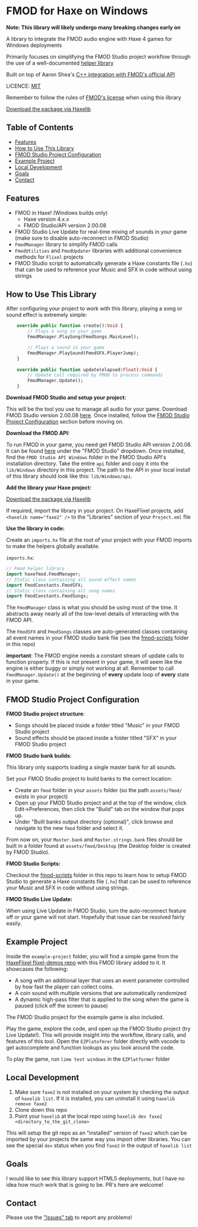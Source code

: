 # FMOD for Haxe on Windows

**Note: This library will likely undergo many breaking changes early on**

A library to integrate the FMOD audio engine with Haxe 4 games for Windows deployments

Primarily focuses on simplifying the FMOD Studio project workflow through the use of a well-documented [helper library](https://tanneris.me/haxe-fmod-helper-library)

Built on top of Aaron Shea's [C++ integration with FMOD's official API](https://tanneris.me/faxe)

LICENCE: [MIT](https://tanneris.me/mit-license)

Remember to follow the rules of [FMOD's license](https://tanneris.me/FMOD-License) when using this library

[Download the package via Haxelib](https://tanneris.me/haxelib)

## Table of Contents

 - [Features](#features)
 - [How to Use This Library](#how-to-use-this-library)
 - [FMOD Studio Project Configuration](#fmod-studio-project-configuration)
 - [Example Project](#example-project)
 - [Local Development](#local-development)
 - [Goals](#goals)
 - [Contact](#contact)


## Features 
- FMOD in Haxe! (Windows builds only)
  - Haxe version 4.x.x
  - FMOD Studio/API version 2.00.08
- FMOD Studio Live Update for real-time mixing of sounds in your game (make sure to disable auto-reconnect in FMOD Studio)
- `FmodManager` library to simplify FMOD calls
- `FmodUtilities` and `FmodUpdater` libraries with additional convenience methods for `Flixel` projects
- FMOD Studio script to automatically generate a Haxe constants file (`.hx`) that can be used to reference your Music and SFX in code without using strings

## How to Use This Library

After configuring your project to work with this library, playing a song or sound effect is extremely simple:

```haxe
    override public function create():Void {
        // Plays a song in your game
        FmodManager.PlaySong(FmodSongs.MainLevel);

        // Plays a sound in your game
        FmodManager.PlaySound(FmodSFX.PlayerJump);
    }
    
    override public function update(elapsed:Float):Void {
        // Update call required by FMOD to process commands
        FmodManager.Update();
    }
```

**Download FMOD Studio and setup your project:**

This will be the tool you use to manage all audio for your game. Download FMOD Studio version 2.00.08 [here](https://tanneris.me/fmod-downloads). Once installed, follow the [FMOD Studio Project Configuration](#fmod-studio-project-configuration) section before moving on.

**Download the FMOD API:**

To run FMOD in your game, you need get FMOD Studio API version 2.00.08. It can be found [here](https://tanneris.me/fmod-downloads) under the "FMOD Studio" dropdown. Once installed, find the `FMOD Studio API Windows` folder in the FMOD Studio API's installation directory. Take the entire `api` folder and copy it into the `lib/Windows` directory in this project. The path to the API in your local install of this library should look like this: `lib/Windows/api`.

**Add the library your Haxe project:**

[Download the package via Haxelib](https://tanneris.me/haxelib)

If required, import the library in your project. On HaxeFlixel projects, add `<haxelib name="faxe2" />` to the "Libraries" section of your `Project.xml` file

**Use the library in code:**

Create an `imports.hx` file at the root of your project with your FMOD imports to make the helpers globally available.

`imports.hx`:
```haxe
// Fmod helper library
import haxefmod.FmodManager;
// Static class containing all sound effect names
import FmodConstants.FmodSFX;
// Static class containing all song names
import FmodConstants.FmodSongs;
```

The `FmodManager` class is what you should be using most of the time. It abstracts away nearly all of the low-level details of interacting with the FMOD API.

The `FmodSFX` and `FmodSongs` classes are auto-generated classes containing all event names in your FMOD studio bank file (see the [fmod-scripts](https://tanneris.me/haxe-fmod-scripts) folder in this repo)

**important**: The FMOD engine needs a constant stream of update calls to function properly. If this is not present in your game, it will seem like the engine is either buggy or simply not working at all. Remember to call `FmodManager.Update()` at the beginning of **every** update loop of **every** state in your game.

## FMOD Studio Project Configuration

**FMOD Studio project structure**:

- Songs should be placed inside a folder titled "Music" in your FMOD Studio project
- Sound effects should be placed inside a folder titled "SFX" in your FMOD Studio project

**FMOD Studio bank builds**:

This library only supports loading a single master bank for all sounds.

Set your FMOD Studio project to build banks to the correct location:

- Create an `fmod` folder in your `assets` folder (so the path `assets/fmod/` exists in your project) 
- Open up your FMOD Studio project and at the top of the window, click Edit->Preferences, then click the "Build" tab on the window that pops up.
- Under "Built banks output directory (optional)", click browse and navigate to the new `fmod` folder and select it.

From now on, your `Master.bank` and `Master.strings.bank` files should be built in a folder found at `assets/fmod/Desktop` (the Desktop folder is created by FMOD Studio). 

**FMOD Studio Scripts:**

Checkout the [fmod-scripts](https://tanneris.me/haxe-fmod-scripts) folder in this repo to learn how to setup FMOD Studio to generate a Haxe constants file (`.hx`) that can be used to reference your Music and SFX in code without using strings.

**FMOD Studio Live Update:**

When using Live Update in FMOD Studio, turn the auto-reconnect feature off or your game will not start. Hopefully that issue can be resolved fairly easily.

## Example Project

Inside the `example-project` folder, you will find a simple game from the [HaxeFlixel flixel-demos repo](https://tanneris.me/haxe-flixel-demos) with this FMOD library added to it. It showcases the following:
- A song with an additional layer that uses an event parameter controlled by how fast the player can collect coins.
- A coin sound with multiple versions that are automatically randomized
- A dynamic high-pass filter that is applied to the song when the game is paused (click off the screen to pause)

The FMOD Studio project for the example game is also included.

Play the game, explore the code, and open up the FMOD Studio project (try Live Update!). This will provide insight into the workflow, library calls, and features of this tool. Open the `EZPlatofmrer` folder directly with vscode to get autocomplete and function lookups as you look around the code.

To play the game, run `lime test windows` in the `EZPlatformer` folder

## Local Development

1. Make sure `faxe2` is not installed on your system by checking the output of `haxelib list`. If it _is_ installed, you can uninstall it using `haxelib remove faxe2`
2. Clone down this repo
3. Point your `haxelib` at the local repo using `haxelib dev faxe2 <directory_to_the_git_clone>`

This will setup the git repo as an "installed" version of `faxe2` which can be imported by your projects the same way you import other libraries. You can see the special `dev` status when you find `faxe2` in the output of `haxelib list` 

## Goals

I would like to see this library support HTML5 deployments, but I have no idea how much work that is going to be. PR's here are welcome!

## Contact

Please use the ["Issues" tab](https://github.com/Tanz0rz/faxe2/issues) to report any problems!
